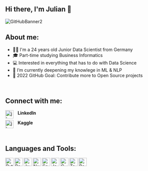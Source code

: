 ## Hi there, I'm Julian 👋
![GitHubBanner2](https://user-images.githubusercontent.com/81187442/151041033-f2cd74aa-5f1f-4fb9-81d2-dac79e65084b.png)

## About me:

- 👨‍💻 I'm a 24 years old Junior Data Scientist from Germany
- 🎓 Part-time studying Business Informatics
- 💻 Interested in everything that has to do with Data Science
- 🧠 I’m currently deepening my knowlege in ML & NLP
- 🥅 2022 GitHub Goal: Contribute more to Open Source projects

<br />

## Connect with me:
**⠀LinkedIn** [<img align="left" alt="jkopz | LinkedIn" width="26px" src="https://cdn-icons-png.flaticon.com/512/174/174857.png">](https://www.linkedin.com/in/julian-kopf/)

**⠀Kaggle** [<img align="left" alt="jkopz | Twitter" width="26px" src="https://cdn4.iconfinder.com/data/icons/logos-and-brands/512/189_Kaggle_logo_logos-512.png">](https://www.kaggle.com/jkopz1)

<br />

## Languages and Tools:


<img align="left" alt="Python" width="26px" src="https://upload.wikimedia.org/wikipedia/commons/thumb/c/c3/Python-logo-notext.svg/1024px-Python-logo-notext.svg.png" />
<img align="left" alt="Pandas" width="26px" src="https://pandas.pydata.org/static/img/favicon_white.ico" />
<img align="left" alt="Jupyter Notebook" width="26px" src="https://upload.wikimedia.org/wikipedia/commons/thumb/3/38/Jupyter_logo.svg/1200px-Jupyter_logo.svg.png" />
<img align="left" alt="NumPy" width="26px" src="https://cdn.worldvectorlogo.com/logos/numpy.svg" />
<img align="left" alt="Seaborn" width="26px" src="https://user-images.githubusercontent.com/315810/92161415-9e357100-edfe-11ea-917d-f9e33fd60741.png" />
<img align="left" alt="Java" width="26px" src="https://brandslogos.com/wp-content/uploads/images/large/java-logo-1.png" />
<img align="left" alt="C" width="26px" src="https://basiccode.de/images/courses/c.png" />
<img align="left" alt="Tableau" width="26px" src="https://mooncamp.com/de/images/logos/tableau-769c1a32.svg" />
<img align="left" alt="PowerBI" width="26px" src="https://eve-consulting.de/wp-content/uploads/2020/04/icons8-power-bi-500-1.png" />
